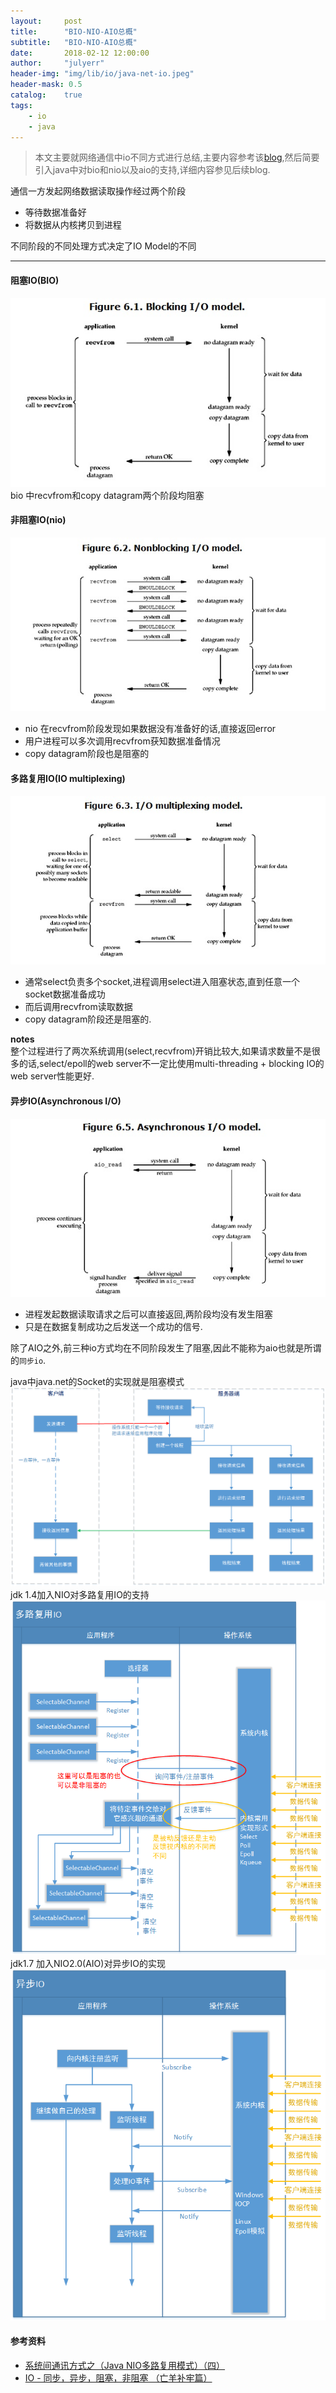 ```yaml
---
layout:     post
title:      "BIO-NIO-AIO总概"
subtitle:   "BIO-NIO-AIO总概"
date:       2018-02-12 12:00:00
author:     "julyerr"
header-img: "img/lib/io/java-net-io.jpeg"
header-mask: 0.5
catalog: 	true
tags:
    - io
    - java
---
```


>本文主要就网络通信中io不同方式进行总结,主要内容参考该[blog](http://blog.csdn.net/historyasamirror/article/details/5778378),然后简要引入java中对bio和nio以及aio的支持,详细内容参见后续blog.

通信一方发起网络数据读取操作经过两个阶段

- 等待数据准备好
- 将数据从内核拷贝到进程

不同阶段的不同处理方式决定了IO Model的不同	

---
#### 阻塞IO(BIO)
![](/img/lib/io/bio.gif)	
bio 中recvfrom和copy datagram两个阶段均阻塞

#### 非阻塞IO(nio)
![](/img/lib/io/nio.gif)

- nio 在recvfrom阶段发现如果数据没有准备好的话,直接返回error
- 用户进程可以多次调用recvfrom获知数据准备情况
- copy datagram阶段也是阻塞的

#### 多路复用IO(IO multiplexing)
![](/img/lib/io/multiplex-io.gif)

- 通常select负责多个socket,进程调用select进入阻塞状态,直到任意一个socket数据准备成功
- 而后调用recvfrom读取数据
- copy datagram阶段还是阻塞的.

**notes**<br>
	整个过程进行了两次系统调用(select,recvfrom)开销比较大,如果请求数量不是很多的话,select/epoll的web server不一定比使用multi-threading + blocking IO的web server性能更好.

#### 异步IO(Asynchronous I/O)
![](/img/lib/io/aio.gif)		

- 进程发起数据读取请求之后可以直接返回,两阶段均没有发生阻塞
- 只是在数据复制成功之后发送一个成功的信号.

除了AIO之外,前三种io方式均在不同阶段发生了阻塞,因此不能称为aio也就是所谓的`同步io`.


java中java.net的Socket的实现就是阻塞模式
	![](/img/lib/io/java-bio.png)
jdk 1.4加入NIO对多路复用IO的支持
	![](/img/lib/io/java-nio.png)
jdk1.7 加入NIO2.0(AIO)对异步IO的实现
	![](/img/lib/io/java-aio.png)



#### 参考资料

- [系统间通讯方式之（Java NIO多路复用模式）（四）](http://blog.csdn.net/u010963948/article/details/78507255)
- [IO - 同步，异步，阻塞，非阻塞 （亡羊补牢篇）](http://blog.csdn.net/historyasamirror/article/details/5778378)